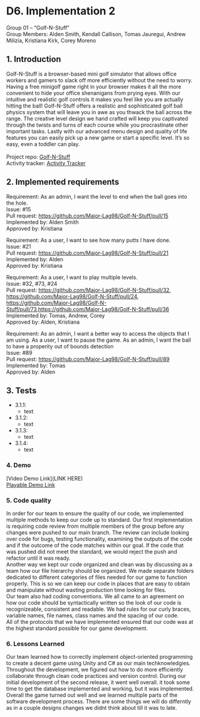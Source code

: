 # D6. Implementation 2

Group 01 – “Golf-N-Stuff”\
Group Members: Alden Smith, Kendall Callison, Tomas Jauregui, Andrew Milizia, 
Kristiana Kirk, Corey Moreno

## 1. Introduction
Golf-N-Stuff is a browser-based mini golf simulator that allows office workers and gamers to slack off more efficiently without the need to worry. Having a free minigolf game right in your browser makes it all the more convenient to hide your office shenanigans from prying eyes. With our intuitive and realistic golf controls it makes you feel like you are actually hitting the ball! Golf-N-Stuff offers a realistic and sophisticated golf ball physics system that will leave you in awe as you thwack the ball across the range. The creative level design we hand crafted will keep you captivated through the twists and turns of each course while you procrastinate other important tasks. Lastly with our advanced menu design and quality of life features you can easily pick up a new game or start a specific level. It’s so easy, even a toddler can play.\
\
Project repo: [Golf-N-Stuff](https://github.com/Major-Lag98/Golf-N-Stuff) \
Activity tracker: [Activity Tracker](https://docs.google.com/spreadsheets/d/1M-PDM2CbciqlwUuVesri6JO3uoLaDBUZoQeGvvvWWRk/edit?usp=sharing)

## 2. Implemented requirements
Requirement: As an admin, I want the level to end when the ball goes into the hole.\
Issue: #15\
Pull request: https://github.com/Major-Lag98/Golf-N-Stuff/pull/15 \
Implemented by: Alden Smith \
Approved by: Kristiana 

Requirement: As a user, I want to see how many putts I have done. \
Issue: #21 \
Pull request: https://github.com/Major-Lag98/Golf-N-Stuff/pull/21 \
Implemented by: Alden \
Approved by: Kristiana 

Requirement: As a user, I want to play multiple levels. \
Issue: #32, #73, #24 \
Pull request: https://github.com/Major-Lag98/Golf-N-Stuff/pull/32, https://github.com/Major-Lag98/Golf-N-Stuff/pull/24,
https://github.com/Major-Lag98/Golf-N-Stuff/pull/73,https://github.com/Major-Lag98/Golf-N-Stuff/pull/36 \
Implemented by: Tomas, Andrew, Corey\
Approved by: Alden, Kristiana 

Requirement: As an admin, I want a better way to access the objects that I am using. 
As a user, I want to pause the game. As an admin, I want the ball to have a properity out of bounds detection \
Issue: #89 \
Pull request: https://github.com/Major-Lag98/Golf-N-Stuff/pull/89 \
Implemented by: Tomas \
Approved by: Alden

## 3. Tests

+ 3.1.1:
  + text 
+ 3.1.2: 
  + text
+ 3.1.3:
  + text
+ 3.1.4: 
  + text

### 4. Demo

[Video Demo Link](LINK HERE)\
[Playable Demo Link](https://major-lag.itch.io/golf-n-stuff)

### 5. Code quality
  In order for our team to ensure the quality of our code, we implemented multiple methods to keep our code up to standard.
Our first implementation is requiring code review from multiple members of the group before any changes were pushed to our
main branch. The review can include looking over code for bugs, testing functionality, examining the outputs of the code
and if the outcome of the code matches within our goal. If the code that was pushed did not meet the standard, we would
reject the push and refactor until it was ready. \
  Another way we kept our code organized and clean was by discussing as a team how our file hierarchy should be organized. 
We made separate folders dedicated to different categories of files needed for our game to function properly. This is so we 
can keep our code in places that are easy to obtain and manipulate without wasting production time looking for files. \
  Our team also had coding conventions. We all came to an agreement on how our code should be syntactically written so the look
of our code is recognizeable, consistent and readable. We had rules for our curly braces, variable names, file names, class names and 
the spacing of our code. \
  All of the protocols that we have implemented ensured that our code was at the highest standard possible for our game development.



### 6. Lessons Learned
Our team learned how to correctly implement object-oriented programming to create a decent game using Unity and C# as our main techknowledgies. Throughout the development, we figured out how to do more efficiently collaborate through clean code practices and version control. During our initial development of the second release, it went well overall. it took some time to get the database implemented and working, but it was implemented. Overall the game turned out well and we learned multiple parts of the software development process. There are some things we will do differntly as in a couple designs changes we didnt think about till it was to late.
